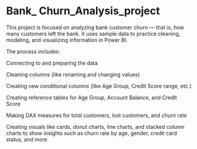 # Bank_ Churn_Analysis_project
This project is focused on analyzing bank customer churn — that is, how many customers left the bank. It uses sample data to practice cleaning, modeling, and visualizing information in Power BI.

The process includes:

Connecting to and preparing the data

Cleaning columns (like renaming and changing values)

Creating new conditional columns (like Age Group, Credit Score range, etc.)

Creating reference tables for Age Group, Account Balance, and Credit Score

Making DAX measures for total customers, lost customers, and churn rate

Creating visuals like cards, donut charts, line charts, and stacked column charts to show insights such as churn rate by age, gender, credit card status, and more

